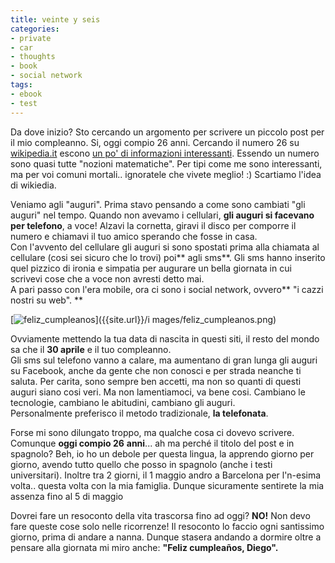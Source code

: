 ```yaml
---
title: veinte y seis
categories:
- private
- car
- thoughts
- book
- social network
tags:
- ebook
- test
---
```

Da dove inizio? Sto cercando un argomento per scrivere un piccolo post per il
mio compleanno. Si, oggi compio 26 anni. Cercando il numero 26 su
[wikipedia.it](http://wikipedia.it) escono [un po' di informazioni
interessanti](http://it.wikipedia.org/wiki/26_\(numero\)). Essendo un numero
sono quasi tutte "nozioni matematiche". Per tipi come me sono interessanti, ma
per voi comuni mortali.. ignoratele che vivete meglio! :) Scartiamo l'idea di
wikiedia.

Veniamo agli "auguri". Prima stavo pensando a come sono cambiati "gli auguri"
nel tempo. Quando non avevamo i cellulari, **gli auguri si facevano per
telefono**, a voce! Alzavi la cornetta, giravi il disco per comporre il numero
e chiamavi il tuo amico sperando che fosse in casa.  
Con l'avvento del cellulare gli auguri si sono spostati prima alla chiamata al
cellulare (cosi sei sicuro che lo trovi) poi** agli sms**. Gli sms hanno
inserito quel pizzico di ironia e simpatia per augurare un bella giornata in
cui scrivevi cose che a voce non avresti detto mai.  
A pari passo con l'era mobile, ora ci sono i social network, ovvero** "i cazzi
nostri su web". **

[![feliz_cumpleanos]({{site.url}}/images/feliz_cumpleanos.png)]({{site.url}}/i
mages/feliz_cumpleanos.png)

Ovviamente mettendo la tua data di nascita in questi siti, il resto del mondo
sa che il **30 aprile** e il tuo compleanno.  
Gli sms sul telefono vanno a calare, ma aumentano di gran lunga gli auguri su
Facebook, anche da gente che non conosci e per strada neanche ti saluta. Per
carita, sono sempre ben accetti, ma non so quanti di questi auguri siano cosi
veri. Ma non lamentiamoci, va bene cosi. Cambiano le tecnologie, cambiano le
abitudini, cambiano gli auguri.  
Personalmente preferisco il metodo tradizionale, **la telefonata**.

Forse mi sono dilungato troppo, ma qualche cosa ci dovevo  scrivere. Comunque
**oggi compio 26** **anni**... ah ma perché il titolo del post e in spagnolo?
Beh, io ho un debole per questa lingua, la apprendo giorno per giorno, avendo
tutto quello che posso in spagnolo (anche i testi universitari). Inoltre tra 2
giorni, il 1 maggio andro a Barcelona per l'n-esima volta.. questa volta con
la mia famiglia. Dunque sicuramente sentirete la mia assenza fino al 5 di
maggio

Dovrei fare un resoconto della vita trascorsa fino ad oggi? **NO!** Non devo
fare queste cose solo nelle ricorrenze! Il resoconto lo faccio ogni santissimo
giorno, prima di andare a nanna. Dunque stasera andando a dormire oltre a
pensare alla giornata mi miro anche: **"Feliz cumpleaños, Diego".**


